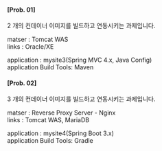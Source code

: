 #### [Prob. 01] 
2 개의 컨데이너 이미지를 빌드하고 연동시키는 과제입니다.

matser : Tomcat WAS  
links  : Oracle/XE

application : mysite3(Spring MVC 4.x, Java Config)  
application Build Tools: Maven


#### [Prob. 02] 
3 개의 컨데이너 이미지를 빌드하고 연동시키는 과제입니다.  

matser : Reverse Proxy Server - Nginx  
links  : Tomcat WAS, MariaDB  
  
application : mysite4(Spring Boot 3.x)  
application Build Tools: Gradle  
